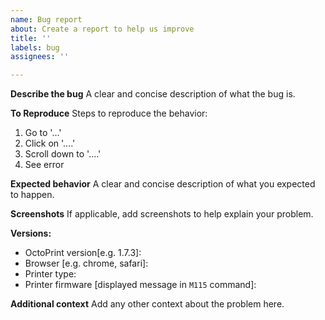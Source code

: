 ```yaml
---
name: Bug report
about: Create a report to help us improve
title: ''
labels: bug
assignees: ''

---
```


**Describe the bug**
A clear and concise description of what the bug is.

**To Reproduce**
Steps to reproduce the behavior:
1. Go to '...'
2. Click on '....'
3. Scroll down to '....'
4. See error

**Expected behavior**
A clear and concise description of what you expected to happen.

**Screenshots**
If applicable, add screenshots to help explain your problem.

**Versions:**
 - OctoPrint version[e.g. 1.7.3]: 
 - Browser [e.g. chrome, safari]:
 - Printer type:
 - Printer firmware [displayed message in `M115` command]:

**Additional context**
Add any other context about the problem here.
